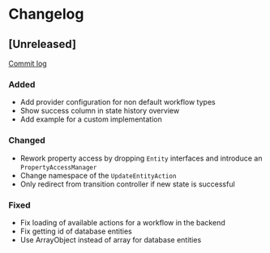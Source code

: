 # Changelog

## [Unreleased]

[Commit log](https://github.com/netzmacht/contao-worklfow/compare/2.0.0-beta1...master)


### Added

 - Add provider configuration for non default workflow types
 - Show success column in state history overview
 - Add example for a custom implementation
 
### Changed

 - Rework property access by dropping `Entity` interfaces and introduce an `PropertyAccessManager`
 - Change namespace of the `UpdateEntityAction`
 - Only redirect from transition controller if new state is successful
 
### Fixed

 - Fix loading of available actions for a workflow in the backend
 - Fix getting id of database entities 
 - Use ArrayObject instead of array for database entities
